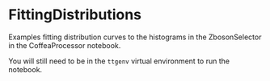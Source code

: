# FittingDistributions

Examples fitting distribution curves to the histograms in the ZbosonSelector in the CoffeaProcessor notebook.

You will still need to be in the `ttgenv` virtual environment to run the notebook.
